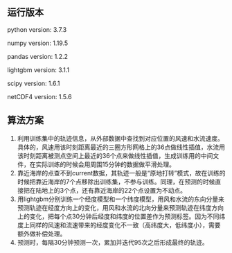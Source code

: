 ## 运行版本

python version: 3.7.3

numpy version: 1.19.5

pandas version: 1.2.2

lightgbm version: 3.1.1

scipy version: 1.6.1

netCDF4 version: 1.5.6

## 算法方案

1. 利用训练集中的轨迹信息，从外部数据中查找到对应位置的风速和水流速度。具体的，风速用该时刻距离最近的三圈方形网格上的36点做线性插值，水流用该时刻距离被测点空间上最近的36个点来做线性插值，生成训练用的中间文件，在实际训练的时候会用周围15分钟的数据做平滑处理。
2. 靠近海岸的点查不到current数据，其轨迹一般是“原地打转”模式，故在训练的时候把靠近海岸的7个点移除出训练集，不参与训练。同理，在预测的时候直接把在陆地上的3个点，还有靠近海岸的22个点设置为不动点。
3. 用lightgbm分别训练一个经度模型和一个纬度模型，用风和水流的东向分量来预测轨迹在经度方向上的变化，用风和水流的北向分量来预测轨迹在纬度方向上的变化，把每个点30分钟后经度和纬度的位置差作为预测标签。因为不同纬度上同样的风速和流速带来的经度变化不一致（高纬度大，低纬度小），需要额外做补偿处理。
4. 预测时，每隔30分钟预测一次，累加并迭代95次之后形成最终的轨迹。
